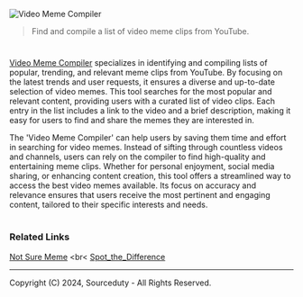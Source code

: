 ![Video Meme Compiler](https://github.com/sourceduty/Video_Meme_Compiler/assets/123030236/0721180e-c8d9-4689-9ca6-5b88d2f3087b)

> Find and compile a list of video meme clips from YouTube.

#

[Video Meme Compiler](https://chatgpt.com/g/g-NuNFDGDZc-video-meme-compiler) specializes in identifying and compiling lists of popular, trending, and relevant meme clips from YouTube. By focusing on the latest trends and user requests, it ensures a diverse and up-to-date selection of video memes. This tool searches for the most popular and relevant content, providing users with a curated list of video clips. Each entry in the list includes a link to the video and a brief description, making it easy for users to find and share the memes they are interested in.

The 'Video Meme Compiler' can help users by saving them time and effort in searching for video memes. Instead of sifting through countless videos and channels, users can rely on the compiler to find high-quality and entertaining meme clips. Whether for personal enjoyment, social media sharing, or enhancing content creation, this tool offers a streamlined way to access the best video memes available. Its focus on accuracy and relevance ensures that users receive the most pertinent and engaging content, tailored to their specific interests and needs.

#
### Related Links

[Not Sure Meme](https://github.com/sourceduty/Not_Sure_Meme)
<br<
[Spot_the_Difference](https://github.com/sourceduty/Spot_the_Difference)

***
Copyright (C) 2024, Sourceduty - All Rights Reserved.
